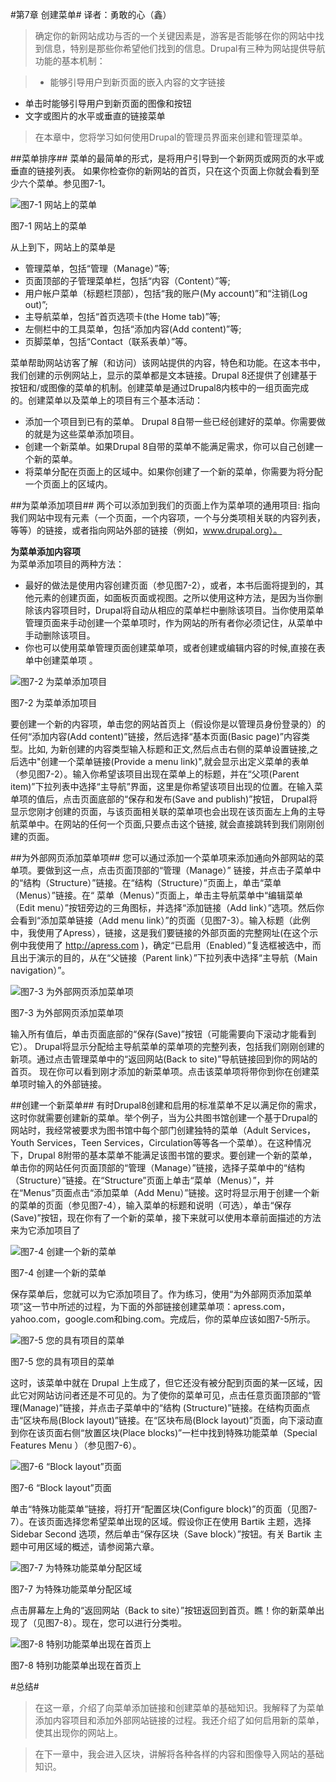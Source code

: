 #第7章 创建菜单#
译者：勇敢的心（鑫）

>确定你的新网站成功与否的一个关键因素是，游客是否能够在你的网站中找到信息，特别是那些你希望他们找到的信息。Drupal有三种为网站提供导航功能的基本机制：

>* 能够引导用户到新页面的嵌入内容的文字链接
* 单击时能够引导用户到新页面的图像和按钮
* 文字或图片的水平或垂直的链接菜单

>在本章中，您将学习如何使用Drupal的管理员界面来创建和管理菜单。

##菜单排序##
菜单的最简单的形式，是将用户引导到一个新网页或网页的水平或垂直的链接列表。
如果你检查你的新网站的首页，只在这个页面上你就会看到至少六个菜单。参见图7-1。

![图7-1 网站上的菜单](../images/pic-7-1.png)

图7-1 网站上的菜单

从上到下，网站上的菜单是

* 管理菜单，包括“管理（Manage）”等;
* 页面顶部的子管理菜单栏，包括“内容（Content）”等;
* 用户帐户菜单（标题栏顶部），包括“我的账户(My account)”和“注销(Log out)”;
* 主导航菜单，包括“首页选项卡(the Home tab)”等;
* 左侧栏中的工具菜单，包括“添加内容(Add content)”等;
* 页脚菜单，包括“Contact（联系表单）”等。

菜单帮助网站访客了解（和访问）该网站提供的内容，特色和功能。在这本书中，我们创建的示例网站上，显示的菜单都是文本链接。Drupal 8还提供了创建基于按钮和/或图像的菜单的机制。创建菜单是通过Drupal8内核中的一组页面完成的。创建菜单以及菜单上的项目有三个基本活动：  

* 添加一个项目到已有的菜单。 Drupal 8自带一些已经创建好的菜单。你需要做的就是为这些菜单添加项目。
* 创建一个新菜单。如果Drupal 8自带的菜单不能满足需求，你可以自己创建一个新的菜单。
* 将菜单分配在页面上的区域中。如果你创建了一个新的菜单，你需要为将分配一个页面上的区域内。

##为菜单添加项目##
两个可以添加到我们的页面上作为菜单项的通用项目:
指向我们网站中现有元素（一个页面，一个内容项，一个与分类项相关联的内容列表，等等）的链接，或者指向网站外部的链接（例如，www.drupal.org）。

**为菜单添加内容项**  
为菜单添加项目的两种方法：  

* 最好的做法是使用内容创建页面（参见图7-2），或者，本书后面将提到的，其他元素的创建页面，如面板页面或视图。之所以使用这种方法，是因为当你删除该内容项目时，Drupal将自动从相应的菜单栏中删除该项目。当你使用菜单管理页面来手动创建一个菜单项时，作为网站的所有者你必须记住，从菜单中手动删除该项目。
* 你也可以使用菜单管理页面创建菜单项，或者创建或编辑内容的时候,直接在表单中创建菜单项 。

![图7-2 为菜单添加项目](../images/pic-7-2.png)

图7-2 为菜单添加项目

要创建一个新的内容项，单击您的网站首页上（假设你是以管理员身份登录的）的任何“添加内容(Add content)”链接，然后选择“基本页面(Basic page)”内容类型。比如, 为新创建的内容类型输入标题和正文,然后点击右侧的菜单设置链接,之后选中"创建一个菜单链接(Provide a menu link)",就会显示出定义菜单的表单（参见图7-2）。输入你希望该项目出现在菜单上的标题，并在“父项(Parent item)”下拉列表中选择“主导航”界面，这里是你希望该项目出现的位置。在输入菜单项的值后，点击页面底部的“保存和发布(Save and publish)”按钮， Drupal将显示您刚才创建的页面，与该页面相关联的菜单项也会出现在该页面左上角的主导航菜单中。在网站的任何一个页面,只要点击这个链接, 就会直接跳转到我们刚刚创建的页面。 

##为外部网页添加菜单项##
您可以通过添加一个菜单项来添加通向外部网站的菜单项。要做到这一点，点击页面顶部的“管理（Manage）” 链接，并点击子菜单中的“结构（Structure）”链接。在“结构（Structure）”页面上，单击“菜单（Menus）”链接。在“ 菜单（Menus）”页面上，单击主导航菜单中“编辑菜单（Edit menu）”按钮旁边的三角图标，并选择“添加链接（Add link）”选项。然后你会看到“添加菜单链接（Add menu link）”的页面（见图7-3）。输入标题（此例中，我使用了Apress），链接，这是我们要链接的外部页面的完整网址(在这个示例中我使用了 http://apress.com )，确定“已启用（Enabled）”复选框被选中，而且出于演示的目的，从在“父链接（Parent link）”下拉列表中选择“主导航（Main navigation）”。

![图7-3 为外部网页添加菜单项](../images/pic-7-3.png)

图7-3 为外部网页添加菜单项

输入所有值后，单击页面底部的“保存(Save)”按钮（可能需要向下滚动才能看到它）。 Drupal将显示分配给主导航菜单的菜单项的完整列表，包括我们刚刚创建的新项。通过点击管理菜单中的“返回网站(Back to site)”导航链接回到你的网站的首页。 现在你可以看到刚才添加的新菜单项。点击该菜单项将带你到你在创建菜单项时输入的外部链接。
 
##创建一个新菜单##
有时Drupal8创建和启用的标准菜单不足以满足你的需求，这时你就需要创建新的菜单。举个例子，当为公共图书馆创建一个基于Drupal的网站时，我经常被要求为图书馆中每个部门创建独特的菜单（Adult Services，Youth Services，Teen Services，Circulation等等各一个菜单）。在这种情况下，Drupal 8附带的基本菜单不能满足该图书馆的要求。要创建一个新的菜单，单击你的网站任何页面顶部的“管理（Manage）”链接，选择子菜单中的“结构（Structure）”链接。在“Structure”页面上单击“菜单（Menus）”，并在“Menus”页面点击“添加菜单（Add Menu）”链接。这时将显示用于创建一个新的菜单的页面（参见图7-4），输入菜单的标题和说明（可选），单击“保存(Save)”按钮，现在你有了一个新的菜单，接下来就可以使用本章前面描述的方法来为它添加项目了

![图7-4 创建一个新的菜单](../images/pic-7-4.png)

图7-4 创建一个新的菜单

保存菜单后，您就可以为它添加项目了。作为练习，使用“为外部网页添加菜单项”这一节中所述的过程，为下面的外部链接创建菜单项：apress.com，yahoo.com，google.com和bing.com。完成后，你的菜单应该如图7-5所示。

![图7-5 您的具有项目的菜单](../images/pic-7-5.png)

图7-5 您的具有项目的菜单

这时，该菜单中就在 Drupal 上生成了，但它还没有被分配到页面的某一区域，因此它对网站访问者还是不可见的。为了使你的菜单可见，点击任意页面顶部的“管理(Manage)”链接，并点击子菜单中的“结构 (Structure)”链接。在结构页面点击“区块布局(Block layout)”链接。在“区块布局(Block layout)”页面，向下滚动直到你在该页面右侧“放置区块(Place blocks)”一栏中找到特殊功能菜单（Special Features Menu ）（参见图7-6）。

![图7-6 “Block layout”页面](../images/pic-7-6.png?raw=true)

图7-6 “Block layout”页面

单击“特殊功能菜单”链接，将打开“配置区块(Configure block)”的页面（见图7-7）。在该页面选择您希望菜单出现的区域。假设你正在使用 Bartik 主题，选择 Sidebar Second 选项，然后单击“保存区块（Save block）”按钮。有关 Bartik 主题中可用区域的概述，请参阅第六章。

![图7-7  为特殊功能菜单分配区域](../images/pic-7-7.png?raw=true)

图7-7  为特殊功能菜单分配区域

点击屏幕左上角的“返回网站（Back to site）”按钮返回到首页。瞧！你的新菜单出现了（见图7-8）。现在，您可以进行分类啦。

![图7-8 特别功能菜单出现在首页上](../images/pic-7-8.png?raw=true)

图7-8 特别功能菜单出现在首页上

#总结#
>在这一章，介绍了向菜单添加链接和创建菜单的基础知识。我解释了为菜单添加内容项目和添加外部网站链接的过程。我还介绍了如何启用新的菜单，使其出现你的网站上。 >在下一章中，我会进入区块，讲解将各种各样的内容和图像导入网站的基础知识。